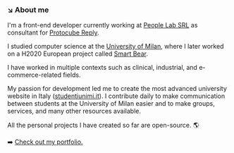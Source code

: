 ### ↘️ About me
I'm a front-end developer currently working at [People Lab SRL](https://www.peoplelab.it/) as consultant for [Protocube Reply](https://protocube.it/).

I studied computer science at the [University of Milan](https://www.unimi.it/it), where I later worked on a H2020 European project called [Smart Bear](https://cordis.europa.eu/project/id/857172/it). 

I have worked in multiple contexts such as clinical, industrial, and e-commerce-related fields.

My passion for development led me to create the most advanced university website in Italy ([studentiunimi.it](https://studentiunimi.it/)). I contribute daily to make communication between students at the University of Milan easier and to make groups, services, and many other resources available. 

All the personal projects I have created so far are open-source. 🌎

➡️ [Check out my portfolio.](https://giuseppedelcampo.netlify.app/)
